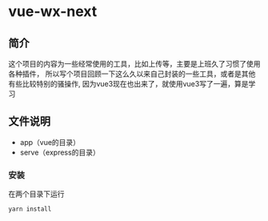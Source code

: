 # vue-wx-next
## 简介
这个项目的内容为一些经常使用的工具，比如上传等，主要是上班久了习惯了使用各种插件，
所以写个项目回顾一下这么久以来自己封装的一些工具，或者是其他有些比较特别的骚操作,
因为vue3现在也出来了，就使用vue3写了一遍，算是学习

## 文件说明
-  app（vue的目录）
-  serve（express的目录）
    
### 安装
在两个目录下运行
```
yarn install
```


